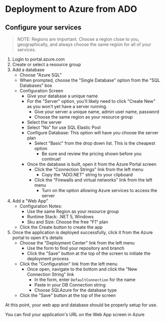 # Deployment to Azure from ADO

## Configure your services

> NOTE: Regions are important. Choose a region close to you, geographically, and always choose the same region for all of your services.

1. Login to portal.azure.com
1. Create or select a resource group
1. Add a database
   - Choose "Azure SQL"
   - When prompted, choose the "Single Database" option from the "SQL Databases" box
   - Configuration Screen
     - Give your database a unique name
     - For the "Server" option, you'll likely need to click "Create New" as you won't yet have a server running.
       - Give your server a unique name, admin user name, password
       - Choose the same region as your resource group
     - Select the server
     - Select "No" for use SQL Elastic Pool
     - Configure Database: This option will have you choose the server plan
       - Select "Basic" from the drop down list. This is the cheapest option
         - Be sure and review the pricing shown before you continue!
     - Once the database is built, open it from the Azure Portal screen
       - Click the "Connection Strings" link from the left menu
         - Copy the "ADO.NET" string to your clipboard
       - Click the "Firewalls and virtual networks" link from the left menu
         - Turn on the option allowing Azure services to access the server
1. Add a "Web App"
   - Configuration Notes:
     - Use the same Region as your resource group
     - Runtime Stack: .NET 5, Windows
     - Sku and Size: Choose the free "F1" plan
   - Click the Create button to create the app
1. Once the application is deployed successfully, click it from the Azure portal to open it's details
   - Choose the "Deployment Center" link from the left menu
     - Use the form to find your repository and branch
     - Click the "Save" button at the top of the screen to initiate the deployment process
   - Click the "Configuration" link from the left menu
     - Once open, navigate to the bottom and click the "New Connection String" link
       - In the form, enter `DefaultConnection` for the name
       - Paste in your DB Connection string
       - Choose SQLAzure for the database type
   - Click the "Save" button at the top of the screen

At this point, your web app and database should be properly setup for use.

You can find your application's URL on the Web App screen in Azure
